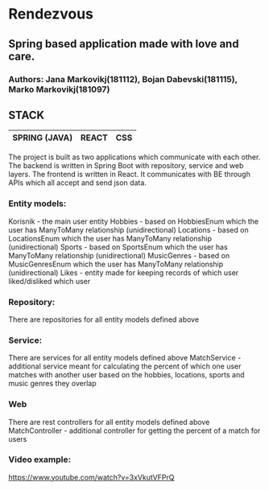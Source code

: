 # Rendezvous

## Spring based application made with love and care.

### Authors: Jana Markovikj(181112), Bojan Dabevski(181115), Marko Markovikj(181097)

## STACK
|SPRING (JAVA) |REACT|CSS|
|--------------|-----|---|

The project is built as two applications which communicate with each other. The backend is written in Spring Boot with repository, service and web layers. The frontend is written in React. 
It communicates with BE through APIs which all accept and send json data.
### Entity models:
Korisnik - the main user entity
Hobbies - based on HobbiesEnum which the user has ManyToMany relationship (unidirectional)
Locations - based on LocationsEnum which the user has ManyToMany relationship (unidirectional)
Sports -  based on SportsEnum which the user has ManyToMany relationship (unidirectional)
MusicGenres -  based on MusicGenresEnum which the user has ManyToMany relationship (unidirectional)
Likes - entity made for keeping records of which user liked/disliked which user

### Repository:
There are repositories for all entity models defined above

### Service:
There are services for all entity models defined above
MatchService - additional service meant for calculating the percent of which one user matches with another user based on the hobbies, locations, sports and music genres they overlap

### Web
There are rest controllers for all entity models defined above
MatchController - additional controller for getting the percent of a match for users

### Video example:
https://www.youtube.com/watch?v=3xVkutVFPrQ
